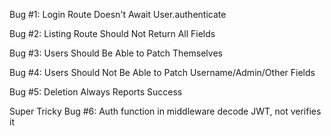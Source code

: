 Bug #1: Login Route Doesn't Await User.authenticate

Bug #2: Listing Route Should Not Return All Fields

Bug #3: Users Should Be Able to Patch Themselves

Bug #4: Users Should Not Be Able to Patch Username/Admin/Other Fields

Bug #5: Deletion Always Reports Success

Super Tricky Bug #6: Auth function in middleware decode JWT, not verifies it